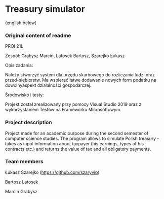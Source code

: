 # Treasury simulator
(english below)

### Original content of readme
PROI 21L

Zespół: Grabysz Marcin, Latosek Bartosz, Szarejko Łukasz

Opis zadania:

Należy stworzyć system dla urzędu skarbowego do rozliczania ludzi oraz przed-siębiorstw.  Ma wspierać łatwe dodawanie nowych form podatku na dowolnyaspekt działalności gospodarczej.

Środowisko i testy:

Projekt został zrealizowany przy pomocy Visual Studio 2019 oraz z wykorzystaniem Testów na Frameworku Microsoftowym.

### Project description
Project made for an academic purpose during the second semester of computer science studies. The program allows to simulate Polish treasury - takes as input information about taxpayer (his earnings, types of his contracts etc.) and returns the value of tax and all obligatory payments.

### Team members
Łukasz Szarejko (https://github.com/szaryvip) 

Bartosz Latosek

Marcin Grabysz
